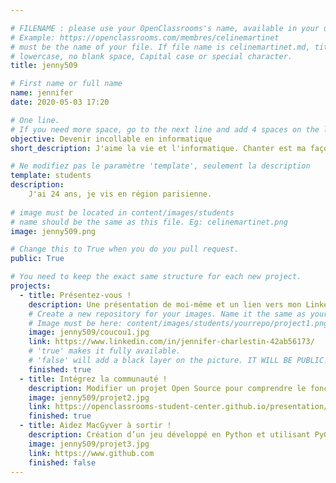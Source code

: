 ```yaml
---

# FILENAME : please use your OpenClassrooms's name, available in your url.
# Example: https://openclassrooms.com/membres/celinemartinet
# must be the name of your file. If file name is celinemartinet.md, title is celinemartinet.
# lowercase, no blank space, Capital case or special character.
title: jenny509

# First name or full name
name: jennifer
date: 2020-05-03 17:20

# One line.
# If you need more space, go to the next line and add 4 spaces on the left, as in 'description'.
objective: Devenir incollable en informatique
short_description: J'aime la vie et l'informatique. Chanter est ma façon de m'exprimer, cuisiner est ma passion.

# Ne modifiez pas le paramètre 'template', seulement la description
template: students
description: 
    J'ai 24 ans, je vis en région parisienne.
    
# image must be located in content/images/students
# name should be the same as this file. Eg: celinemartinet.png
image: jenny509.png

# Change this to True when you do you pull request.
public: True

# You need to keep the exact same structure for each new project.
projects:
  - title: Présentez-vous !
    description: Une présentation de moi-même et un lien vers mon LinkedIn.
    # Create a new repository for your images. Name it the same as your nickname and profile picture.
    # Image must be here: content/images/students/yourrepo/project1.png
    image: jenny509/coucou1.jpg
    link: https://www.linkedin.com/in/jennifer-charlestin-42ab56173/
    # 'true' makes it fully available.
    # 'false' will add a black layer on the picture. IT WILL BE PUBLIC!
    finished: true
  - title: Intégrez la communauté !
    description: Modifier un projet Open Source pour comprendre le fonctionnement de Git, de Github et des pull requests.
    image: jenny509/projet2.jpg
    link: https://openclassrooms-student-center.github.io/presentation/students/ratus.html
    finished: true
  - title: Aidez MacGyver à sortir !
    description: Création d’un jeu développé en Python et utilisant PyGame.
    image: jenny509/projet3.jpg
    link: https://www.github.com
    finished: false
---
```

